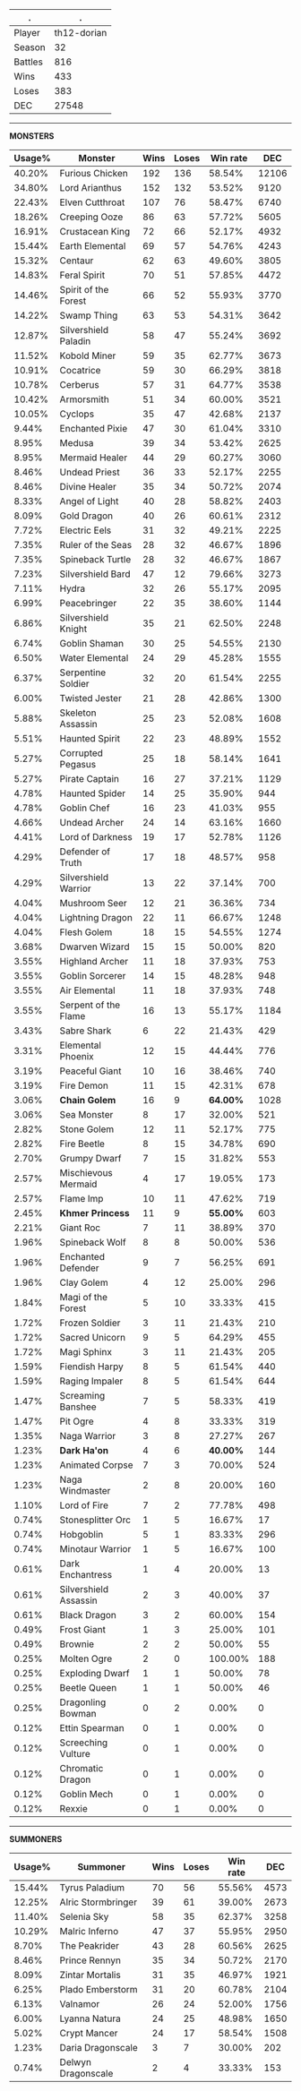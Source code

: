 .|.
|-|-
Player|th12-dorian
Season|32
Battles|816
Wins|433
Loses|383
DEC|27548

---
**MONSTERS**

Usage%|Monster|Wins|Loses|Win rate|DEC|
-|-|-|-|-|-|
40.20%|Furious Chicken|192|136|58.54%|12106|
34.80%|Lord Arianthus|152|132|53.52%|9120|
22.43%|Elven Cutthroat|107|76|58.47%|6740|
18.26%|Creeping Ooze|86|63|57.72%|5605|
16.91%|Crustacean King|72|66|52.17%|4932|
15.44%|Earth Elemental|69|57|54.76%|4243|
15.32%|Centaur|62|63|49.60%|3805|
14.83%|Feral Spirit|70|51|57.85%|4472|
14.46%|Spirit of the Forest|66|52|55.93%|3770|
14.22%|Swamp Thing|63|53|54.31%|3642|
12.87%|Silvershield Paladin|58|47|55.24%|3692|
11.52%|Kobold Miner|59|35|62.77%|3673|
10.91%|Cocatrice|59|30|66.29%|3818|
10.78%|Cerberus|57|31|64.77%|3538|
10.42%|Armorsmith|51|34|60.00%|3521|
10.05%|Cyclops|35|47|42.68%|2137|
9.44%|Enchanted Pixie|47|30|61.04%|3310|
8.95%|Medusa|39|34|53.42%|2625|
8.95%|Mermaid Healer|44|29|60.27%|3060|
8.46%|Undead Priest|36|33|52.17%|2255|
8.46%|Divine Healer|35|34|50.72%|2074|
8.33%|Angel of Light|40|28|58.82%|2403|
8.09%|Gold Dragon|40|26|60.61%|2312|
7.72%|Electric Eels|31|32|49.21%|2225|
7.35%|Ruler of the Seas|28|32|46.67%|1896|
7.35%|Spineback Turtle|28|32|46.67%|1867|
7.23%|Silvershield Bard|47|12|79.66%|3273|
7.11%|Hydra|32|26|55.17%|2095|
6.99%|Peacebringer|22|35|38.60%|1144|
6.86%|Silvershield Knight|35|21|62.50%|2248|
6.74%|Goblin Shaman|30|25|54.55%|2130|
6.50%|Water Elemental|24|29|45.28%|1555|
6.37%|Serpentine Soldier|32|20|61.54%|2255|
6.00%|Twisted Jester|21|28|42.86%|1300|
5.88%|Skeleton Assassin|25|23|52.08%|1608|
5.51%|Haunted Spirit|22|23|48.89%|1552|
5.27%|Corrupted Pegasus|25|18|58.14%|1641|
5.27%|Pirate Captain|16|27|37.21%|1129|
4.78%|Haunted Spider|14|25|35.90%|944|
4.78%|Goblin Chef|16|23|41.03%|955|
4.66%|Undead Archer|24|14|63.16%|1660|
4.41%|Lord of Darkness|19|17|52.78%|1126|
4.29%|Defender of Truth|17|18|48.57%|958|
4.29%|Silvershield Warrior|13|22|37.14%|700|
4.04%|Mushroom Seer|12|21|36.36%|734|
4.04%|Lightning Dragon|22|11|66.67%|1248|
4.04%|Flesh Golem|18|15|54.55%|1274|
3.68%|Dwarven Wizard|15|15|50.00%|820|
3.55%|Highland Archer|11|18|37.93%|753|
3.55%|Goblin Sorcerer|14|15|48.28%|948|
3.55%|Air Elemental|11|18|37.93%|748|
3.55%|Serpent of the Flame|16|13|55.17%|1184|
3.43%|Sabre Shark|6|22|21.43%|429|
3.31%|Elemental Phoenix|12|15|44.44%|776|
3.19%|Peaceful Giant|10|16|38.46%|740|
3.19%|Fire Demon|11|15|42.31%|678|
3.06%|**Chain Golem**|16|9|**64.00%**|1028|
3.06%|Sea Monster|8|17|32.00%|521|
2.82%|Stone Golem|12|11|52.17%|775|
2.82%|Fire Beetle|8|15|34.78%|690|
2.70%|Grumpy Dwarf|7|15|31.82%|553|
2.57%|Mischievous Mermaid|4|17|19.05%|173|
2.57%|Flame Imp|10|11|47.62%|719|
2.45%|**Khmer Princess**|11|9|**55.00%**|603|
2.21%|Giant Roc|7|11|38.89%|370|
1.96%|Spineback Wolf|8|8|50.00%|536|
1.96%|Enchanted Defender|9|7|56.25%|691|
1.96%|Clay Golem|4|12|25.00%|296|
1.84%|Magi of the Forest|5|10|33.33%|415|
1.72%|Frozen Soldier|3|11|21.43%|210|
1.72%|Sacred Unicorn|9|5|64.29%|455|
1.72%|Magi Sphinx|3|11|21.43%|205|
1.59%|Fiendish Harpy|8|5|61.54%|440|
1.59%|Raging Impaler|8|5|61.54%|644|
1.47%|Screaming Banshee|7|5|58.33%|419|
1.47%|Pit Ogre|4|8|33.33%|319|
1.35%|Naga Warrior|3|8|27.27%|267|
1.23%|**Dark Ha'on**|4|6|**40.00%**|144|
1.23%|Animated Corpse|7|3|70.00%|524|
1.23%|Naga Windmaster|2|8|20.00%|160|
1.10%|Lord of Fire|7|2|77.78%|498|
0.74%|Stonesplitter Orc|1|5|16.67%|17|
0.74%|Hobgoblin|5|1|83.33%|296|
0.74%|Minotaur Warrior|1|5|16.67%|100|
0.61%|Dark Enchantress|1|4|20.00%|13|
0.61%|Silvershield Assassin|2|3|40.00%|37|
0.61%|Black Dragon|3|2|60.00%|154|
0.49%|Frost Giant|1|3|25.00%|101|
0.49%|Brownie|2|2|50.00%|55|
0.25%|Molten Ogre|2|0|100.00%|188|
0.25%|Exploding Dwarf|1|1|50.00%|78|
0.25%|Beetle Queen|1|1|50.00%|46|
0.25%|Dragonling Bowman|0|2|0.00%|0|
0.12%|Ettin Spearman|0|1|0.00%|0|
0.12%|Screeching Vulture|0|1|0.00%|0|
0.12%|Chromatic Dragon|0|1|0.00%|0|
0.12%|Goblin Mech|0|1|0.00%|0|
0.12%|Rexxie|0|1|0.00%|0|

---
**SUMMONERS**

Usage%|Summoner|Wins|Loses|Win rate|DEC|
-|-|-|-|-|-|
15.44%|Tyrus Paladium|70|56|55.56%|4573|
12.25%|Alric Stormbringer|39|61|39.00%|2673|
11.40%|Selenia Sky|58|35|62.37%|3258|
10.29%|Malric Inferno|47|37|55.95%|2950|
8.70%|The Peakrider|43|28|60.56%|2625|
8.46%|Prince Rennyn|35|34|50.72%|2170|
8.09%|Zintar Mortalis|31|35|46.97%|1921|
6.25%|Plado Emberstorm|31|20|60.78%|2104|
6.13%|Valnamor|26|24|52.00%|1756|
6.00%|Lyanna Natura|24|25|48.98%|1650|
5.02%|Crypt Mancer|24|17|58.54%|1508|
1.23%|Daria Dragonscale|3|7|30.00%|202|
0.74%|Delwyn Dragonscale|2|4|33.33%|153|
